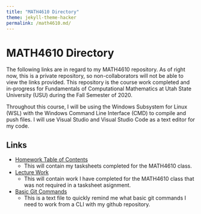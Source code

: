 ```yaml
---
title: "MATH4610 Directory"
theme: jekyll-theme-hacker
permalink: /math4610.md/
---
```


# MATH4610 Directory

The following links are in regard to my MATH4610 repository. As of right now, this is a private repository, so non-collaborators will not
be able to view the links provided. This repository is the course work completed and in-progress for Fundamentals of Computational Mathematics
at Utah State University (USU) during the Fall Semester of 2020.

Throughout this course, I will be using the Windows Subsystem for Linux (WSL) with the Windows Command Line Interface (CMD) to compile and
push files. I will use Visual Studio and Visual Studio Code as a text editor for my code.

## Links
* [Homework Table of Contents](https://github.com/jpoll962/math4610/blob/master/hw_toc/hw_toc.md)
  - This will contain my tasksheets completed for the MATH4610 class.
* [Lecture Work](https://github.com/jpoll962/math4610/blob/master/lecture_work/lecture_work.md)
  - This will contain work I have completed for the MATH4610 class that was not required in a tasksheet asignment.
* [Basic Git Commands](https://github.com/jpoll962/math4610/blob/master/How_To_Git.txt)
  - This is a text file to quickly remind me what basic git commands I need to work from a CLI with my github repository.
